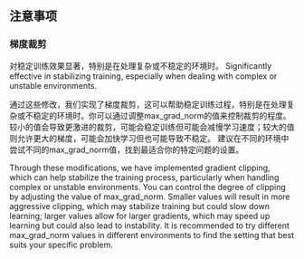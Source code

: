  
## 注意事项
### 梯度裁剪
对稳定训练效果显著，特别是在处理复杂或不稳定的环境时。
Significantly effective in stabilizing training, especially when dealing with complex or unstable environments.

通过这些修改，我们实现了梯度裁剪，这可以帮助稳定训练过程，特别是在处理复杂或不稳定的环境时。你可以通过调整max_grad_norm的值来控制裁剪的程度。较小的值会导致更激进的裁剪，可能会稳定训练但可能会减慢学习速度；较大的值则允许更大的梯度，可能会加快学习但也可能导致不稳定。
建议在不同的环境中尝试不同的max_grad_norm值，找到最适合你的特定问题的设置。

Through these modifications, we have implemented gradient clipping, which can help stabilize the training process, particularly when handling complex or unstable environments. You can control the degree of clipping by adjusting the value of max_grad_norm. Smaller values will result in more aggressive clipping, which may stabilize training but could slow down learning; larger values allow for larger gradients, which may speed up learning but could also lead to instability.
It is recommended to try different max_grad_norm values in different environments to find the setting that best suits your specific problem.
